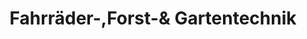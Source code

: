---
title: "Fahrräder-,Forst-& Gartentechnik"
url: /lenzen-elbe/fahrraeder-forst-und-gartentechnik/
shop: Eisenwaren
---